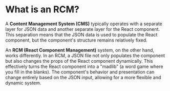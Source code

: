 # What is an RCM?

A **Content Management System (CMS)** typically operates with a separate layer for JSON data and another separate layer for the React component. This separation means that the JSON data is used to populate the React component, but the component's structure remains relatively fixed.

An **RCM (React Component Management)** system, on the other hand, works differently. In an RCM, a JSON file not only populates the component but also changes the props of the React component dynamically. This effectively turns the React component into a "madlib" (a word game where you fill in the blanks). The component's behavior and presentation can change entirely based on the JSON input, allowing for a more flexible and dynamic system.
